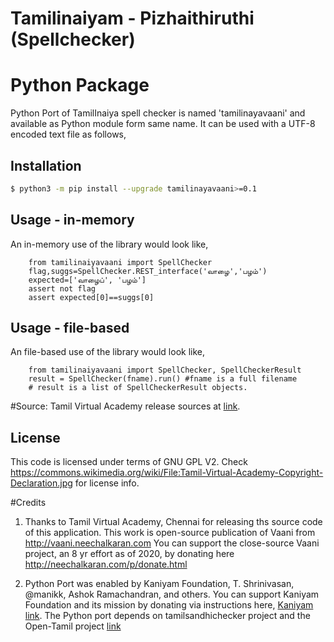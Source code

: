 # Tamilinaiyam - Pizhaithiruthi (Spellchecker)


# Python Package
Python Port of TamilInaiya spell checker is named 'tamilinayavaani'
and available as Python module form same name. It can be used with a UTF-8 encoded text file as follows,

## Installation
```bash
$ python3 -m pip install --upgrade tamilinayavaani>=0.1
```

## Usage - in-memory
 An in-memory use of the library would look like,
```python3
    from tamilinaiyavaani import SpellChecker
    flag,suggs=SpellChecker.REST_interface('வாழை','பழம்')
    expected=['வாழைப்', 'பழம்']
    assert not flag
    assert expected[0]==suggs[0]

```
## Usage - file-based
 An file-based use of the library would look like,
```python3
    from tamilinaiyavaani import SpellChecker, SpellCheckerResult
    result = SpellChecker(fname).run() #fname is a full filename
    # result is a list of SpellCheckerResult objects.
```

#Source: 
Tamil Virtual Academy release sources at <a href="http://www.tamilvu.org/ta/content/%E0%AE%A4%E0%AE%AE%E0%AE%BF%E0%AE%B4%E0%AF%8D%E0%AE%95%E0%AF%8D-%E0%AE%95%E0%AE%A3%E0%AE%BF%E0%AE%A9%E0%AE%BF%E0%AE%95%E0%AF%8D-%E0%AE%95%E0%AE%B0%E0%AF%81%E0%AE%B5%E0%AE%BF%E0%AE%95%E0%AE%B3%E0%AF%8D">link</a>.

## License
This code is licensed under terms of GNU GPL V2. Check https://commons.wikimedia.org/wiki/File:Tamil-Virtual-Academy-Copyright-Declaration.jpg for license info.

#Credits
1. Thanks to Tamil Virtual Academy, Chennai for releasing ths source code of this application. This work is open-source
   publication of Vaani from http://vaani.neechalkaran.com
   You can support the close-source Vaani project, an 8 yr effort
   as of 2020, by donating here  http://neechalkaran.com/p/donate.html

2. Python Port was enabled by Kaniyam Foundation, T. Shrinivasan, @manikk, Ashok Ramachandran, and others.
   You can support Kaniyam Foundation and its mission by donating via instructions
   here, <a href="http://www.kaniyam.com">Kaniyam link</a>.
   The Python port depends on tamilsandhichecker project <a href="https://github.com/nithyadurai87/tamil-sandhi-checker"> </a> and the Open-Tamil 
   project <a href="https://pypi.org/project/Open-Tamil/">link</a>